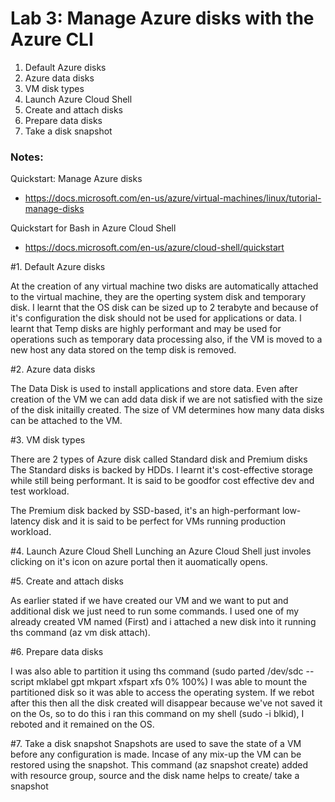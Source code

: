 # Lab 3: Manage Azure disks with the Azure CLI

1. Default Azure disks
2. Azure data disks
3. VM disk types
4. Launch Azure Cloud Shell
5. Create and attach disks
6. Prepare data disks
7. Take a disk snapshot

### Notes:

Quickstart: Manage Azure disks
* https://docs.microsoft.com/en-us/azure/virtual-machines/linux/tutorial-manage-disks

Quickstart for Bash in Azure Cloud Shell
* https://docs.microsoft.com/en-us/azure/cloud-shell/quickstart



#1. Default Azure disks

At the creation of any virtual machine two disks are automatically attached to the virtual machine, they
are the operting system disk and temporary disk. 
I learnt that the OS disk can be sized up to 2 terabyte and because of it's configuration the disk should 
not be used for applications or data.
l learnt that Temp disks are highly performant and may be used for operations such as temporary data processing
also, if the VM is moved to a new host any data stored on the temp disk is removed.

 
#2. Azure data disks

The Data Disk is used to install applications and store data. Even after creation of the VM we can add data disk 
if we are not satisfied with the size of the disk initailly created. The size of VM determines how many data disks 
can be attached to the VM.


#3. VM disk types

There are 2 types of Azure disk called 
Standard disk and Premium disks
The Standard disks is backed by HDDs. I learnt it's cost-effective storage while still being performant. It is 
said to be goodfor cost effective dev and test workload.

The Premium disk backed by SSD-based, it's an high-performant low-latency disk and it is said to be perfect for 
VMs running production workload.

#4. Launch Azure Cloud Shell
Lunching an Azure Cloud Shell just involes clicking on it's icon on azure portal then it auomatically opens.

#5. Create and attach disks

As earlier stated if we have created our VM and we want to put and additional disk we just need to run some commands. 
I used one of my already created VM named (First) and i attached a new disk into it running ths command (az vm disk attach).



#6. Prepare data disks

I was also able to partition it using ths command (sudo parted /dev/sdc --script mklabel gpt mkpart xfspart xfs 0% 100%)
I was able to mount the partitioned disk so it was able to access the operating system. If we rebot after this then all 
the disk created will disappear because we've not saved it on the Os, so to do this i ran this command on my shell 
(sudo -i blkid), I reboted and it remained on the OS.



#7. Take a disk snapshot
Snapshots are used to save the state of a VM before any configuration is made. Incase of any mix-up the VM can be restored 
using the snapshot. This command (az snapshot create) added with resource group, source and the disk name helps to create/
take a snapshot
